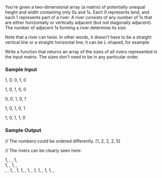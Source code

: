 You're given a two-dimensional array (a matrix) of potentially unequal height and width containing only 0s and 1s. Each 0 represents land, and each 1 represents part of a river. A river consists of any number of 1s that are either horizontally or vertically adjacent (but not diagonally adjacent). The number of adjacent 1s forming a river determine its size.

Note that a river can twist. In other words, it doesn't have to be a straight vertical line or a straight horizontal line; it can be L-shaped, for example.

Write a function that returns an array of the sizes of all rivers represented in the input matrix. The sizes don't need to be in any particular order.

### Sample Input

1, 0, 0, 1, 0

1, 0, 1, 0, 0

0, 0, 1, 0, 1

1, 0, 1, 0, 1

1, 0, 1, 1, 0


### Sample Output

// The numbers could be ordered differently.
[1, 2, 2, 2, 5\] 

// The rivers can be clearly seen here:

1,  ,  , 1,  
1,  , 1,  ,  
,  ,  1,  , 1,
1,  , 1,  , 1,
1,  , 1, 1,  ,
